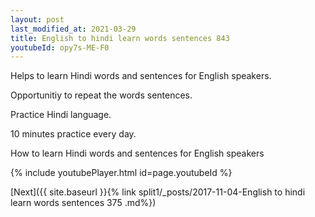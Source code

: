```yaml
---
layout: post
last_modified_at: 2021-03-29
title: English to hindi learn words sentences 843 
youtubeId: opy7s-ME-F0
---
```

 
 
Helps to learn Hindi words and sentences for English speakers.

Opportunitiy to repeat the words sentences. 

Practice Hindi language. 
 
10 minutes practice every day. 
 
How to learn Hindi words and sentences for English speakers 
 
{% include youtubePlayer.html id=page.youtubeId %}
 
 
[Next]({{ site.baseurl }}{% link  split1/_posts/2017-11-04-English to hindi learn words sentences 375 .md%})
 
